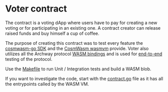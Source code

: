 # Voter contract

The contract is a voting dApp where users have to pay for creating a new voting or for participating in an existing one.
A contract creator can release raised funds and buy himself a cup of coffee.

The purpose of creating this contract was to test every feature the [cosmwasm-go SDK](https://github.com/CosmWasm/cosmwasm-go) and the [CosmWasm wasmvm](https://github.com/CosmWasm/wasmvm) provide.
Voter also utilizes all the Archway protocol [WASM bindings](../../../x/rewards/spec/08_wasm_bindings.md) and is used for [end-to-end](../../../e2e/voter_test.go) testing of the protocol.

Use the [Makefile](./Makefile) to run Unit / Integration tests and build a WASM blob.

If you want to investigate the code, start with the [contract.go](./src/contract.go) file as it has all the entrypoints called by the WASM VM.
